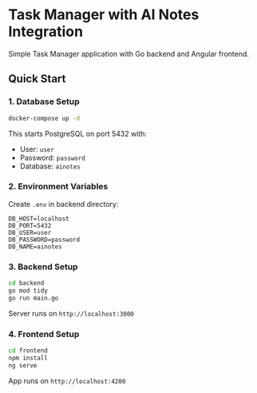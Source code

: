 
# Task Manager with AI Notes Integration

Simple Task Manager application with Go backend and Angular frontend.

## Quick Start

### 1. Database Setup
```bash
docker-compose up -d
```

This starts PostgreSQL on port 5432 with:
- User: `user`
- Password: `password`
- Database: `ainotes`

### 2. Environment Variables

Create `.env` in backend directory:
```env
DB_HOST=localhost
DB_PORT=5432
DB_USER=user
DB_PASSWORD=password
DB_NAME=ainotes
```

### 3. Backend Setup
```bash
cd backend
go mod tidy
go run main.go
```
Server runs on `http://localhost:3000`

### 4. Frontend Setup
```bash
cd frontend
npm install
ng serve
```
App runs on `http://localhost:4200`